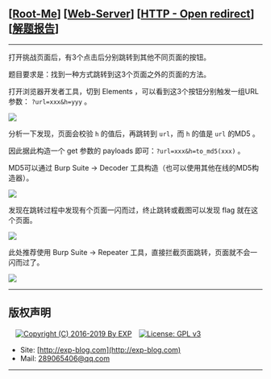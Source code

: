 ## [[Root-Me](https://www.root-me.org/)] [[Web-Server](https://www.root-me.org/en/Challenges/Web-Server/)] [[HTTP - Open redirect](https://www.root-me.org/en/Challenges/Web-Server/HTTP-Open-redirect)] [[解题报告](http://exp-blog.com/2019/01/13/pid-2944/)]

------

打开挑战页面后，有3个点击后分别跳转到其他不同页面的按钮。

题目要求是：找到一种方式跳转到这3个页面之外的页面的方法。

打开浏览器开发者工具，切到 Elements ，可以看到这3个按钮分别触发一组URL参数： `?url=xxx&h=yyy` 。

![](https://github.com/lyy289065406/CTF-Solving-Reports/blob/master/rootme/Web-Server/%5B02%5D%20%5B10P%5D%20HTTP%20-%20Open%20redirect/imgs/01.png)

分析一下发现，页面会校验 `h` 的值后，再跳转到 `url`，而 `h` 的值是 `url` 的MD5 。

因此据此构造一个 get 参数的 payloads 即可：`?url=xxx&h=to_md5(xxx)` 。

MD5可以通过 Burp Suite -> Decoder 工具构造（也可以使用其他在线的MD5构造器）。

![](https://github.com/lyy289065406/CTF-Solving-Reports/blob/master/rootme/Web-Server/%5B02%5D%20%5B10P%5D%20HTTP%20-%20Open%20redirect/imgs/02.png)

发现在跳转过程中发现有个页面一闪而过，终止跳转或截图可以发现 flag 就在这个页面。

![](https://github.com/lyy289065406/CTF-Solving-Reports/blob/master/rootme/Web-Server/%5B02%5D%20%5B10P%5D%20HTTP%20-%20Open%20redirect/imgs/03.png)

此处推荐使用 Burp Suite -> Repeater 工具，直接拦截页面跳转，页面就不会一闪而过了。


![](https://github.com/lyy289065406/CTF-Solving-Reports/blob/master/rootme/Web-Server/%5B02%5D%20%5B10P%5D%20HTTP%20-%20Open%20redirect/imgs/04.png)

------

## 版权声明

　[![Copyright (C) 2016-2019 By EXP](https://img.shields.io/badge/Copyright%20(C)-2016~2019%20By%20EXP-blue.svg)](http://exp-blog.com)　[![License: GPL v3](https://img.shields.io/badge/License-GPL%20v3-blue.svg)](https://www.gnu.org/licenses/gpl-3.0)
  

- Site: [http://exp-blog.com](http://exp-blog.com) 
- Mail: <a href="mailto:289065406@qq.com?subject=[EXP's Github]%20Your%20Question%20（请写下您的疑问）&amp;body=What%20can%20I%20help%20you?%20（需要我提供什么帮助吗？）">289065406@qq.com</a>


------
